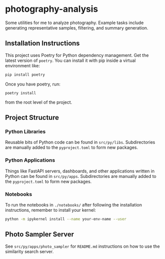 # photography-analysis
Some utilities for me to analyze photography. Example tasks include generating representative samples, filtering, and summary generation.

## Installation Instructions

This project uses Poetry for Python dependency management. Get the latest version of `poetry`. You can install it with pip inside a virtual environment like: 
```bash
pip install poetry
```
Once you have poetry, run:
```
poetry install
```
from the root level of the project.

## Project Structure

### Python Libraries

Reusable bits of Python code can be found in `src/py/libs`. Subdirectories are manually added to the `pyproject.toml` to form new packages.

### Python Applications

Things like FastAPI servers, dashboards, and other applications written in Python can be found in `src/py/apps`. Subdirectories are manually added to the `pyproject.toml` to form new packages.

### Notebooks

To run the notebooks in `./notebooks/` after following the installation instructions, remember to install your kernel:
```bash
python -m ipykernel install --name your-env-name --user
```

## Photo Sampler Server

See `src/py/apps/photo_sampler` for `README.md` instructions on how to use the similarity search server.